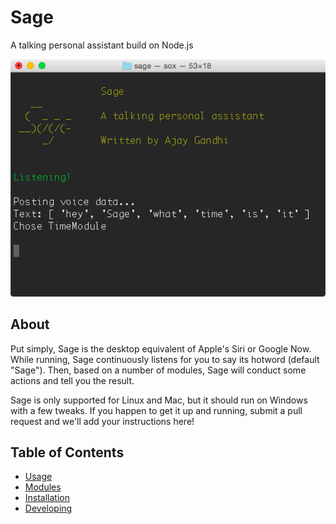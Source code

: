 # Sage

A talking personal assistant build on Node.js

![Sage Time](img/sage.png)

## About

Put simply, Sage is the desktop equivalent of Apple's Siri or Google Now. While
running, Sage continuously listens for you to say its hotword (default "Sage").
Then, based on a number of modules, Sage will conduct some actions and tell you
the result.

Sage is only supported for Linux and Mac, but it should run on Windows with a
few tweaks. If you happen to get it up and running, submit a pull request and
we'll add your instructions here!

## Table of Contents

- [Usage](docs/usage.md)
- [Modules](docs/module.md)
- [Installation](docs/installation.md)
- [Developing](docs/developing.md)
